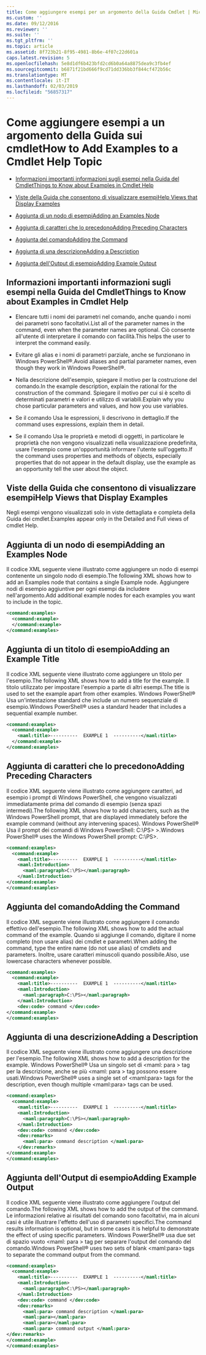```yaml
---
title: Come aggiungere esempi per un argomento della Guida Cmdlet | Microsoft Docs
ms.custom: ''
ms.date: 09/12/2016
ms.reviewer: ''
ms.suite: ''
ms.tgt_pltfrm: ''
ms.topic: article
ms.assetid: 8f723b21-8f95-4981-8b6e-4f07c22d601a
caps.latest.revision: 5
ms.openlocfilehash: 5e8d1df6b423bfd2cd6b0a64a8875dea9c3fb4ef
ms.sourcegitcommit: b6871f21bd666f9cd71dd336bb3f844cf472b56c
ms.translationtype: MT
ms.contentlocale: it-IT
ms.lasthandoff: 02/03/2019
ms.locfileid: "56857317"
---
```

# <a name="how-to-add-examples-to-a-cmdlet-help-topic"></a><span data-ttu-id="4f113-102">Come aggiungere esempi a un argomento della Guida sui cmdlet</span><span class="sxs-lookup"><span data-stu-id="4f113-102">How to Add Examples to a Cmdlet Help Topic</span></span>

- [<span data-ttu-id="4f113-103">Informazioni importanti informazioni sugli esempi nella Guida del Cmdlet</span><span class="sxs-lookup"><span data-stu-id="4f113-103">Things to Know about Examples in Cmdlet Help</span></span>](#Things-to-Know-about-Examples-in-Cmdlet-Help)

- [<span data-ttu-id="4f113-104">Viste della Guida che consentono di visualizzare esempi</span><span class="sxs-lookup"><span data-stu-id="4f113-104">Help Views that Display Examples</span></span>](#Help-Views-that-Display-Examples)

- [<span data-ttu-id="4f113-105">Aggiunta di un nodo di esempi</span><span class="sxs-lookup"><span data-stu-id="4f113-105">Adding an Examples Node</span></span>](#Adding-an-Examples-Node)

- [<span data-ttu-id="4f113-106">Aggiunta di caratteri che lo precedono</span><span class="sxs-lookup"><span data-stu-id="4f113-106">Adding Preceding Characters</span></span>](#Adding-Preceding-Characters)

- [<span data-ttu-id="4f113-107">Aggiunta del comando</span><span class="sxs-lookup"><span data-stu-id="4f113-107">Adding the Command</span></span>](#Adding-the-Command)

- [<span data-ttu-id="4f113-108">Aggiunta di una descrizione</span><span class="sxs-lookup"><span data-stu-id="4f113-108">Adding a Description</span></span>](#Adding-a-Description)

- [<span data-ttu-id="4f113-109">Aggiunta dell'Output di esempio</span><span class="sxs-lookup"><span data-stu-id="4f113-109">Adding Example Output</span></span>](#Adding-Example-Output)

## <a name="things-to-know-about-examples-in-cmdlet-help"></a><span data-ttu-id="4f113-110">Informazioni importanti informazioni sugli esempi nella Guida del Cmdlet</span><span class="sxs-lookup"><span data-stu-id="4f113-110">Things to Know about Examples in Cmdlet Help</span></span>

- <span data-ttu-id="4f113-111">Elencare tutti i nomi dei parametri nel comando, anche quando i nomi dei parametri sono facoltativi.</span><span class="sxs-lookup"><span data-stu-id="4f113-111">List all of the parameter names in the command, even when the parameter names are optional.</span></span> <span data-ttu-id="4f113-112">Ciò consente all'utente di interpretare il comando con facilità.</span><span class="sxs-lookup"><span data-stu-id="4f113-112">This helps the user to interpret the command easily.</span></span>

- <span data-ttu-id="4f113-113">Evitare gli alias e i nomi di parametri parziale, anche se funzionano in Windows PowerShell®.</span><span class="sxs-lookup"><span data-stu-id="4f113-113">Avoid aliases and partial parameter names, even though they work in Windows PowerShell®.</span></span>

- <span data-ttu-id="4f113-114">Nella descrizione dell'esempio, spiegare il motivo per la costruzione del comando.</span><span class="sxs-lookup"><span data-stu-id="4f113-114">In the example description, explain the rational for the construction of the command.</span></span> <span data-ttu-id="4f113-115">Spiegare il motivo per cui si è scelto di determinati parametri e valori e utilizzo di variabili.</span><span class="sxs-lookup"><span data-stu-id="4f113-115">Explain why you chose particular parameters and values, and how you use variables.</span></span>

- <span data-ttu-id="4f113-116">Se il comando Usa le espressioni, li descrivono in dettaglio.</span><span class="sxs-lookup"><span data-stu-id="4f113-116">If the command uses expressions, explain them in detail.</span></span>

- <span data-ttu-id="4f113-117">Se il comando Usa le proprietà e metodi di oggetti, in particolare le proprietà che non vengono visualizzati nella visualizzazione predefinita, usare l'esempio come un'opportunità informare l'utente sull'oggetto.</span><span class="sxs-lookup"><span data-stu-id="4f113-117">If the command uses properties and methods of objects, especially properties that do not appear in the default display, use the example as an opportunity tell the user about the object.</span></span>

## <a name="help-views-that-display-examples"></a><span data-ttu-id="4f113-118">Viste della Guida che consentono di visualizzare esempi</span><span class="sxs-lookup"><span data-stu-id="4f113-118">Help Views that Display Examples</span></span>

<span data-ttu-id="4f113-119">Negli esempi vengono visualizzati solo in viste dettagliata e completa della Guida dei cmdlet.</span><span class="sxs-lookup"><span data-stu-id="4f113-119">Examples appear only in the Detailed and Full views of cmdlet Help.</span></span>

## <a name="adding-an-examples-node"></a><span data-ttu-id="4f113-120">Aggiunta di un nodo di esempi</span><span class="sxs-lookup"><span data-stu-id="4f113-120">Adding an Examples Node</span></span>

<span data-ttu-id="4f113-121">Il codice XML seguente viene illustrato come aggiungere un nodo di esempi contenente un singolo nodo di esempio.</span><span class="sxs-lookup"><span data-stu-id="4f113-121">The following XML shows how to add an Examples node that contains a single Example node.</span></span> <span data-ttu-id="4f113-122">Aggiungere nodi di esempio aggiuntive per ogni esempi da includere nell'argomento.</span><span class="sxs-lookup"><span data-stu-id="4f113-122">Add additional example nodes for each examples you want to include in the topic.</span></span>

```xml
<command:examples>
  <command:example>
  </command:example>
</command:examples>
```

## <a name="adding-an-example-title"></a><span data-ttu-id="4f113-123">Aggiunta di un titolo di esempio</span><span class="sxs-lookup"><span data-stu-id="4f113-123">Adding an Example Title</span></span>

<span data-ttu-id="4f113-124">Il codice XML seguente viene illustrato come aggiungere un titolo per l'esempio.</span><span class="sxs-lookup"><span data-stu-id="4f113-124">The following XML shows how to add a title for the example.</span></span> <span data-ttu-id="4f113-125">Il titolo utilizzato per impostare l'esempio a parte di altri esempi.</span><span class="sxs-lookup"><span data-stu-id="4f113-125">The title is used to set the example apart from other examples.</span></span> <span data-ttu-id="4f113-126">Windows PowerShell® Usa un'intestazione standard che include un numero sequenziale di esempio.</span><span class="sxs-lookup"><span data-stu-id="4f113-126">Windows PowerShell® uses a standard header that includes a sequential example number.</span></span>

```xml
<command:examples>
  <command:example>
    <maml:title>----------  EXAMPLE 1  ----------</maml:title>
  </command:example>
</command:examples>
```

## <a name="adding-preceding-characters"></a><span data-ttu-id="4f113-127">Aggiunta di caratteri che lo precedono</span><span class="sxs-lookup"><span data-stu-id="4f113-127">Adding Preceding Characters</span></span>

<span data-ttu-id="4f113-128">Il codice XML seguente viene illustrato come aggiungere caratteri, ad esempio i prompt di Windows PowerShell, che vengono visualizzati immediatamente prima del comando di esempio (senza spazi intermedi).</span><span class="sxs-lookup"><span data-stu-id="4f113-128">The following XML shows how to add characters, such as the Windows PowerShell prompt, that are displayed immediately before the example command (without any intervening spaces).</span></span> <span data-ttu-id="4f113-129">Windows PowerShell® Usa il prompt dei comandi di Windows PowerShell: C:\PS&GT; &GT;.</span><span class="sxs-lookup"><span data-stu-id="4f113-129">Windows PowerShell® uses the Windows PowerShell prompt: C:\PS>.</span></span>

```xml
<command:examples>
  <command:example>
    <maml:title>----------  EXAMPLE 1  ----------</maml:title>
    <maml:Introduction>
      <maml:paragraph>C:\PS></maml:paragraph>
    </maml:Introduction>
</command:example>
</command:examples>
```

## <a name="adding-the-command"></a><span data-ttu-id="4f113-130">Aggiunta del comando</span><span class="sxs-lookup"><span data-stu-id="4f113-130">Adding the Command</span></span>

<span data-ttu-id="4f113-131">Il codice XML seguente viene illustrato come aggiungere il comando effettivo dell'esempio.</span><span class="sxs-lookup"><span data-stu-id="4f113-131">The following XML shows how to add the actual command of the example.</span></span> <span data-ttu-id="4f113-132">Quando si aggiunge il comando, digitare il nome completo (non usare alias) dei cmdlet e parametri.</span><span class="sxs-lookup"><span data-stu-id="4f113-132">When adding the command, type the entire name (do not use alias) of cmdlets and parameters.</span></span> <span data-ttu-id="4f113-133">Inoltre, usare caratteri minuscoli quando possibile.</span><span class="sxs-lookup"><span data-stu-id="4f113-133">Also, use lowercase characters whenever possible.</span></span>

```xml
<command:examples>
  <command:example>
    <maml:title>----------  EXAMPLE 1  ----------</maml:title>
    <maml:Introduction>
      <maml:paragraph>C:\PS></maml:paragraph>
    </maml:Introduction>
    <dev:code> command </dev:code>
</command:example>
</command:examples>
```

## <a name="adding-a-description"></a><span data-ttu-id="4f113-134">Aggiunta di una descrizione</span><span class="sxs-lookup"><span data-stu-id="4f113-134">Adding a Description</span></span>

<span data-ttu-id="4f113-135">Il codice XML seguente viene illustrato come aggiungere una descrizione per l'esempio.</span><span class="sxs-lookup"><span data-stu-id="4f113-135">The following XML shows how to add a description for the example.</span></span> <span data-ttu-id="4f113-136">Windows PowerShell® Usa un singolo set di \<maml: para > tag per la descrizione, anche se più \<maml: para > tag possono essere usati.</span><span class="sxs-lookup"><span data-stu-id="4f113-136">Windows PowerShell® uses a single set of \<maml:para> tags for the description, even though multiple \<maml:para> tags can be used.</span></span>

```xml
<command:examples>
  <command:example>
    <maml:title>----------  EXAMPLE 1  ----------</maml:title>
    <maml:Introduction>
      <maml:paragraph>C:\PS></maml:paragraph>
    </maml:Introduction>
    <dev:code> command </dev:code>
    <dev:remarks>
      <maml:para> command description </maml:para>
    </dev:remarks>
</command:example>
</command:examples>
```

## <a name="adding-example-output"></a><span data-ttu-id="4f113-137">Aggiunta dell'Output di esempio</span><span class="sxs-lookup"><span data-stu-id="4f113-137">Adding Example Output</span></span>

<span data-ttu-id="4f113-138">Il codice XML seguente viene illustrato come aggiungere l'output del comando.</span><span class="sxs-lookup"><span data-stu-id="4f113-138">The following XML shows how to add the output of the command.</span></span> <span data-ttu-id="4f113-139">Le informazioni relative ai risultati del comando sono facoltativi, ma in alcuni casi è utile illustrare l'effetto dell'uso di parametri specifici.</span><span class="sxs-lookup"><span data-stu-id="4f113-139">The command results information is optional, but in some cases it is helpful to demonstrate the effect of using specific parameters.</span></span> <span data-ttu-id="4f113-140">Windows PowerShell® usa due set di spazio vuoto \<maml: para > tag per separare l'output del comando del comando.</span><span class="sxs-lookup"><span data-stu-id="4f113-140">Windows PowerShell® uses two sets of blank \<maml:para> tags to separate the command output from the command.</span></span>

```xml
<command:examples>
  <command:example>
    <maml:title>----------  EXAMPLE 1  ----------</maml:title>
    <maml:Introduction>
      <maml:paragraph>C:\PS></maml:paragraph>
    </maml:Introduction>
    <dev:code> command </dev:code>
    <dev:remarks>
      <maml:para> command description </maml:para>
      <maml:para></maml:para>
      <maml:para></maml:para>
      <maml:para> command output </maml:para>
</dev:remarks>
</command:example>
</command:examples>
```